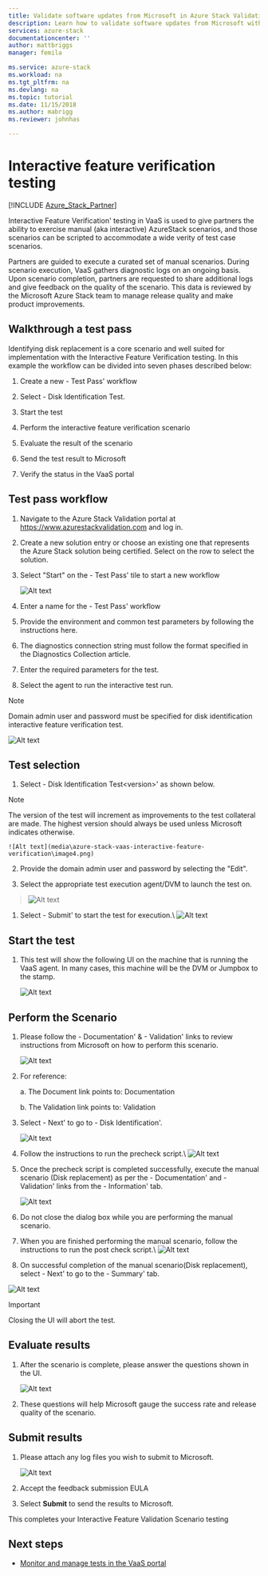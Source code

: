 ```yaml
---
title: Validate software updates from Microsoft in Azure Stack Validation as a Service | Microsoft Docs
description: Learn how to validate software updates from Microsoft with Validation as a Service.
services: azure-stack
documentationcenter: ''
author: mattbriggs
manager: femila

ms.service: azure-stack
ms.workload: na
ms.tgt_pltfrm: na
ms.devlang: na
ms.topic: tutorial
ms.date: 11/15/2018
ms.author: mabrigg
ms.reviewer: johnhas

---
```


# Interactive feature verification testing  

[!INCLUDE [Azure_Stack_Partner](./includes/azure-stack-partner-appliesto.md)]

Interactive Feature Verification' testing in VaaS is used to give partners the ability to exercise manual (aka interactive) AzureStack scenarios, and those scenarios can be scripted to accommodate a wide verity of test case scenarios.

Partners are guided to execute a curated set of manual scenarios. During scenario execution, VaaS gathers diagnostic logs on an ongoing basis. Upon scenario completion, partners are requested to share additional logs and give feedback on the quality of the scenario. This data is reviewed by the Microsoft Azure Stack team to manage release quality and make product improvements. 

## Walkthrough a test pass

Identifying disk replacement is a core scenario and well suited for implementation with the Interactive Feature Verification testing. In this example the workflow can be divided into seven phases described below:

1.  Create a new  - Test Pass' workflow

2.  Select  - Disk Identification Test.

3.  Start the test

4.  Perform the interactive feature verification scenario

5.  Evaluate the result of the scenario

6.  Send the test result to Microsoft

7.  Verify the status in the VaaS portal

## Test pass workflow

1.  Navigate to the Azure Stack Validation portal at https://www.azurestackvalidation.com and log in.

2.  Create a new solution entry or choose an existing one that represents the Azure Stack solution being certified. Select on the row to select the solution.

3.  Select "Start" on the  - Test Pass' tile to start a new workflow

    ![Alt text](media\azure-stack-vaas-interactive-feature-verification\image1.png)

4.  Enter a name for the  - Test Pass' workflow

5.  Provide the environment and common test parameters by following the instructions here.

6.  The diagnostics connection string must follow the format specified in the Diagnostics Collection article.

7.  Enter the required parameters for the test.

8.  Select the agent to run the interactive test run.

> [!Note]  
> Domain admin user and password must be specified for disk identification interactive feature verification test.

![Alt text](media\azure-stack-vaas-interactive-feature-verification\image2.png)
## Test selection

1.  Select  - Disk Identification Test&lt;version&gt;' as shown below.

> [!Note]  
> The version of the test will increment as improvements to the test collateral are made. The highest version should always be used unless Microsoft indicates otherwise.

    ![Alt text](media\azure-stack-vaas-interactive-feature-verification\image4.png)

2.  Provide the domain admin user and password by selecting the "Edit".

3.  Select the appropriate test execution agent/DVM to launch the test on.

> ![Alt text](media\azure-stack-vaas-interactive-feature-verification\image5.png)

1.  Select  - Submit' to start the test for execution.\ ![Alt text](media\azure-stack-vaas-interactive-feature-verification\image6.png)

## Start the test

1.  This test will show the following UI on the machine that is running the VaaS agent. In many cases, this machine will be the DVM or Jumpbox to the stamp.

    ![Alt text](media\azure-stack-vaas-interactive-feature-verification\image8.png)

## Perform the Scenario

1.  Please follow the  - Documentation' &  - Validation' links to review instructions from Microsoft on how to perform this scenario.

    ![Alt text](media\azure-stack-vaas-interactive-feature-verification\image9.png)

2.  For reference:

    a.  The Document link points to: Documentation

    b.  The Validation link points to: Validation

3.  Select  - Next' to go to  - Disk Identification'.

    ![Alt text](media\azure-stack-vaas-interactive-feature-verification\image10.png)

4.  Follow the instructions to run the precheck script.\ ![Alt text](media\azure-stack-vaas-interactive-feature-verification\image11.png)

5.  Once the precheck script is completed successfully, execute the manual scenario (Disk replacement) as per the  - Documentation' and  - Validation' links from the  - Information' tab.

    ![Alt text](media\azure-stack-vaas-interactive-feature-verification\image12.png)

6.  Do not close the dialog box while you are performing the manual scenario.

7.  When you are finished performing the manual scenario, follow the instructions to run the post check script.\ ![Alt text](media\azure-stack-vaas-interactive-feature-verification\image13.png)

8.  On successful completion of the manual scenario(Disk replacement), select  - Next' to go to the  - Summary' tab.

![Alt text](media\azure-stack-vaas-interactive-feature-verification\image14.png)

> [!Important]  
> Closing the UI will abort the test.

## Evaluate results

1.  After the scenario is complete, please answer the questions shown in the UI.

    ![Alt text](media\azure-stack-vaas-interactive-feature-verification\image15.png)

2.  These questions will help Microsoft gauge the success rate and release quality of the scenario.

## Submit results

1.  Please attach any log files you wish to submit to Microsoft.

    ![Alt text](media\azure-stack-vaas-interactive-feature-verification\image16.png)

2.  Accept the feedback submission EULA

3.  Select **Submit** to send the results to Microsoft.

This completes your Interactive Feature Validation Scenario testing

## Next steps

- [Monitor and manage tests in the VaaS portal](azure-stack-vaas-monitor-test.md)
